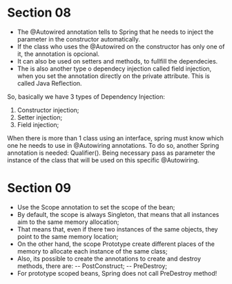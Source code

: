 # Section 08

- The @Autowired annotation tells to Spring that he needs to inject the parameter in the constructor automatically.
- If the class who uses the @Autowired on the constructor has only one of it, the annotation is opcional.
- It can also be used on setters and methods, to fullfill the dependecies.
- The is also another type o dependecy injection called field injection, when you set the annotation directly on the private attribute. This is called Java Reflection.

So, basically we have 3 types of Dependency Injection:
1. Constructor injection;
2. Setter injection;
3. Field injection;

When there is more than 1 class using an interface, spring must know which one he needs to use in @Autowiring annotations. 
To do so, another Spring annotation is needed: Qualifier(). Being necessary pass as parameter the instance of the class that will be used on this specific @Autowiring.

# Section 09
- Use the Scope annotation to set the scope of the bean;
- By default, the scope is always Singleton, that means that all instances aim to the same memory allocation;
- That means that, even if there two instances of the same objects, they point to the same memory location;
- On the other hand, the scope Prototype create different places of the memory to allocate each instance of the same class;
- Also, its possible to create the annotations to create and destroy methods, there are:
-- PostConstruct;
-- PreDestroy;
- For prototype scoped beans, Spring does not call PreDestroy method!
